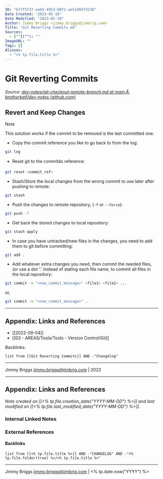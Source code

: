 ```yaml
---
ID: "b77f5f37-aab5-4953-98f2-ae51d8df3238"
Date Created: "2023-05-10"
Date Modified: "2023-05-10"
Author: Jimmy Briggs <jimmy.briggs@jimbrig.com>
Title: "Git Reverting Commits.md"
Sources: 
  - [""](""): ""
ImageURL: ""
Tags: []
Aliases:
  - "<% tp.file.title %>"
---
```



# Git Reverting Commits

*Source: [dev-notes/git-checkout-remote-branch.md at main Â· brotherkaif/dev-notes (github.com)](https://github.com/brotherkaif/dev-notes/blob/main/git/git-remove-commits.md)*

## Revert and Keep Changes


> [!NOTE] 
> This solution works if the commit to be removed is the last committed one.

- Copy the commit reference you like to go back to from the log:

```bash
git log
```

- Reset git to the commitâs reference:

```bash
git reset <commit_ref>
```

- Stash/Store the local changes from the wrong commit to use later after pushing to remote:

```bash
git stash
```

- Push the changes to remote repository, (`-f` or `--force`):

```bash
git push -f
```

- Get back the stored changes to local repository:

```bash
git stash apply
```

- In case you have untracked/new files in the changes, you need to add them to git before committing:

```bash
git add .
```

- Add whatever extra changes you need, then commit the needed files, (or use a dot '.' instead of stating each file name, to commit all files in the local repository:

```bash
git commit -m "<new_commit_message>" <file1> <file2> ...
```

or,

```bash
git commit -m "<new_commit_message>" .
```

***

## Appendix: Links and References

- [[2022-09-04]]
- [[03 - AREAS/Tools/Tools - Version Control/Git]]

*Backlinks:*

```dataview
list from [[Git Reverting Commits]] AND -"Changelog"
```

***

Jimmy Briggs <jimmy.briggs@jimbrig.com> | 2022


***

## Appendix: Links and References

*Note created on [[<% tp.file.creation_date("YYYY-MM-DD") %>]] and last modified on [[<% tp.file.last_modified_date("YYYY-MM-DD") %>]].*

### Internal Linked Notes

### External References

#### Backlinks

```dataview
list from [[<% tp.file.title %>]] AND -"CHANGELOG" AND -"<% tp.file.folder(true) %>/<% tp.file.title %>"
```


***

Jimmy Briggs <jimmy.briggs@jimbrig.com> | <% tp.date.now("YYYY") %>